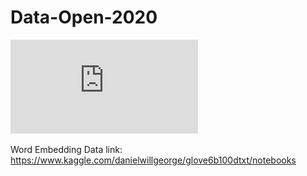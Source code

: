 # Data-Open-2020

![alt text](https://github.com/Alek99/Citadel-Data-Open/blob/master/datafolio.pdf)


Word Embedding Data link: https://www.kaggle.com/danielwillgeorge/glove6b100dtxt/notebooks
